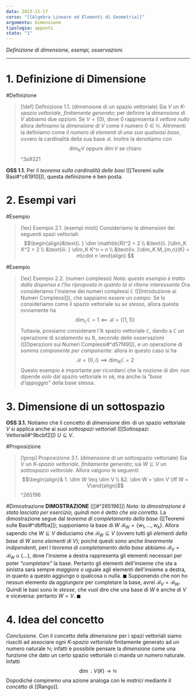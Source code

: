 ```yaml
---
data: 2023-11-17
corso: "[[Algebra Lineare ed Elementi di Geometria]]"
argomento: Dimensione
tipologia: appunti
stato: "1"
---
```

*Definizione di dimensione, esempi, osservazioni.*
- - -
# 1. Definizione di Dimensione
#Definizione 
> [!def] Definizione 1.1. (dimensione di un spazio vettoriale)
> Sia $V$ un *K-spazio vettoriale*, *finitamente generato*; per definire la *dimensione* di $V$ abbiamo due opzioni.
> Se $V = \{0\}$, dove $0$ rappresenta il *vettore nullo* allora definiamo la *dimensione* di $V$ come il numero $0 \in \mathbb{N}$.
> Altrimenti la definiamo come *il numero di elementi di una sua qualsiasi base*, ovvero la cardinalità della sua base $\mathcal{B}$.
> Inoltre la denotiamo con
> $$\dim_K V \text{ oppure } \dim V \text{ se chiaro}$$
^3a9321

**OSS 1.1.** Per il *teorema sulla cardinalità delle basi* ([[Teoremi sulle Basi#^c61910]]), questa definizione è ben posta.
# 2. Esempi vari
#Esempio 
> [!ex] Esempio 2.1. (esempi misti)
> Consideriamo le *dimensioni* dei seguenti spazi vettoriali:
> $$\begin{align}&\text{i. } \dim \mathbb{R}^2 = 2 \\ &\text{ii. }\dim_K K^2 = 2 \\ &\text{iii. } \dim_K K^n = n \\ &\text{iv. }\dim_K M_{m,n}(K) = m\cdot n \end{align} $$

#Esempio 
> [!ex] Esempio 2.2. (numeri complessi)
> *Nota: questo esempio è tratto dalla dispensa e l'ho riproposta in quanto la si ritiene interessante*
> Ora consideriamo l'insieme dei numeri complessi $\mathbb{C}$ ([[Introduzione ai Numeri Complessi]]), che sappiamo essere un *campo*. 
> Se lo consideriamo come il spazio vettoriale su *se stesso*, allora questa ovviamente ha 
> $$\dim_{\mathbb{C}}\mathbb{C} = 1 \impliedby \mathcal{B} = \{(1,1)\}$$
> Tuttavia, possiamo considerare l'$\mathbb{R}$ spazio vettoriale $\mathbb{C}$, dando a $\mathbb{C}$ un operazione di *scalamento* su $\mathbb{R}$, secondo delle osservazioni ([[Operazioni sui Numeri Complessi#^d57f49]]), e un operazione di *somma componente per componente*: allora in questo caso si ha 
> $$\mathcal{B} = \{0, i\} \implies \dim_\mathbb{R} \mathbb{C} = 2 $$
> Questo esempio è importante per ricordarci che la nozione di $\dim$ non dipende *solo* dal spazio vettoriale in sé, ma anche la *"base d'appoggio"* della base stessa.
# 3. Dimensione di un sottospazio
**OSS 3.1.** Notiamo che il concetto di *dimensione* $\dim$ di un spazio vettoriale $V$ si applica anche ai suoi *sottospazi vettoriali* ([[Sottospazi Vettoriali#^9bcbf2]]) $U \subseteq V$.

#Proposizione 
> [!prop] Proposizione 3.1. (dimensione di un sottospazio vettoriale)
> Sia $V$ un *K-spazio vettoriale*, *finitamente generato*; sia $W \subseteq V$ un *sottospazio vettoriale*. Allora valgono le seguenti:
> $$\begin{align}& 1. \dim W \leq \dim V \\ &2. \dim W = \dim V \iff W = V\end{align}$$
^265196

#Dimostrazione 
**DIMOSTRAZIONE** ([[#^265196]])
*Nota: la dimostrazione è stata lasciata per esercizio, quindi non è detto che sia corretta.*
La dimostrazione segue dal *teorema di completamento della base* ([[Teoremi sulle Basi#^dbffba]]); supponiamo la base di $W$ $\mathcal{B}_W = \{w_1, \ldots, w_k\}$.
Allora sapendo che $W \subseteq V$ deduciamo che $\mathcal{B}_W \subseteq V$ (ovvero tutti gli *elementi della base di* $W$ sono *elementi di* $V$); poiché questi sono anche *linearmente indipendenti*, peri l *teorema di completamento della base* abbiamo $\mathcal{B}_V = \mathcal{B}_W \cup \{\ldots\}$, dove l'insieme a destra rappresenta gli elementi necessari per poter *"completare"* la base.
Pertanto gli elementi dell'insieme che sta a sinistra sarà sempre *maggiore* o uguale agli elementi dell'insieme a destra, in quanto a questo aggiungo o qualcosa o nulla. $\blacksquare$
Supponendo che non ho nessun elemento da *aggiungere* per completare la base, avrei $\mathcal{B}_V = \mathcal{B}_W$. 
Quindi le basi sono le *stesse*, che vuol dire che una base di $W$ è anche di $V$ e viceversa: pertanto $W = V$. $\blacksquare$
# 4. Idea del concetto
*Conclusione.* Con il concetto della *dimensione* per i spazi vettoriali siamo riusciti ad associare ogni *K-spazio vettoriale* finitamente generato ad un numero naturale $\mathbb{N}$; infatti è possibile pensare la *dimensione* come una funzione che dato un certo spazio vettoriale ci manda un numero naturale. Infatti
$$\dim : V(K) \longrightarrow \mathbb{N}  $$
Dopodiché compiremo una azione analoga con le *matrici* mediante il concetto di [[Rango]].